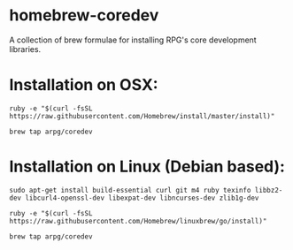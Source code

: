 # homebrew-coredev

A collection of brew formulae for installing RPG's core development libraries.

# Installation on OSX:
`ruby -e "$(curl -fsSL https://raw.githubusercontent.com/Homebrew/install/master/install)"`

`brew tap arpg/coredev`

# Installation on Linux (Debian based):
`sudo apt-get install build-essential curl git m4 ruby texinfo libbz2-dev libcurl4-openssl-dev libexpat-dev libncurses-dev zlib1g-dev`

`ruby -e "$(curl -fsSL https://raw.githubusercontent.com/Homebrew/linuxbrew/go/install)"`

`brew tap arpg/coredev`
